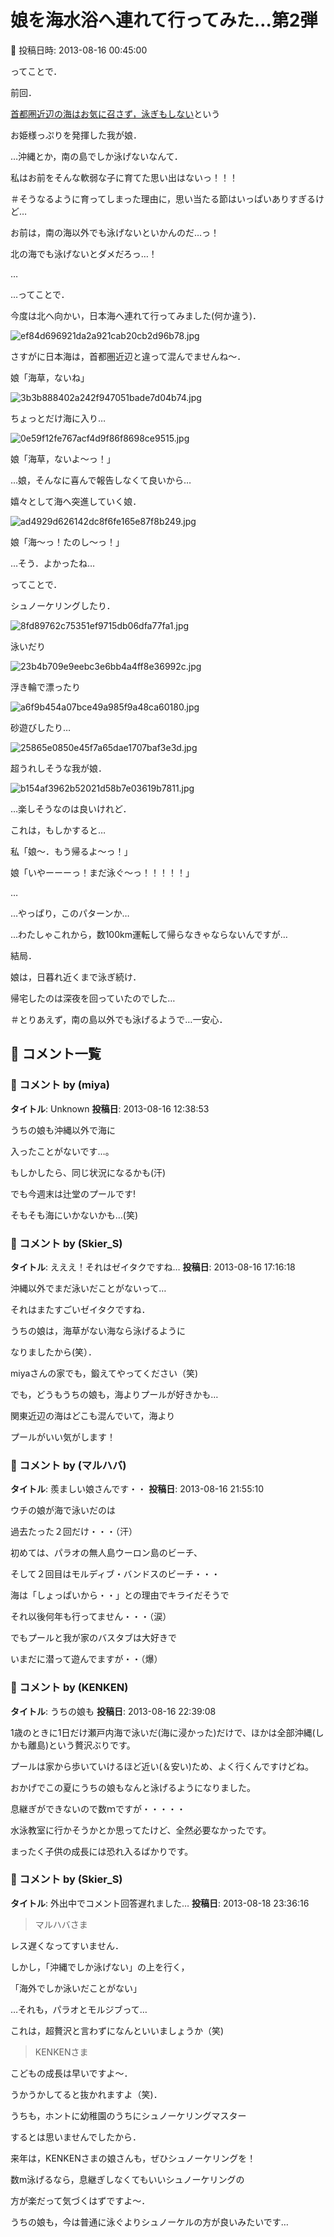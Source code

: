 # 娘を海水浴へ連れて行ってみた…第2弾

📅 投稿日時: 2013-08-16 00:45:00

ってことで．


前回．


[首都圏近辺の海はお気に召さず，泳ぎもしない](e14b5d8191b559a1b0ccdb593c171560f.md)という


お姫様っぷりを発揮した我が娘．





…沖縄とか，南の島でしか泳げないなんて．


私はお前をそんな軟弱な子に育てた思い出はないっ！！！


＃そうなるように育ってしまった理由に，思い当たる節はいっぱいありすぎるけど…





お前は，南の海以外でも泳げないといかんのだ…っ！


北の海でも泳げないとダメだろっ…！


…


…ってことで．


今度は北へ向かい，日本海へ連れて行ってみました(何か違う)．







![ef84d696921da2a921cab20cb2d96b78.jpg](images/ef84d696921da2a921cab20cb2d96b78.jpg)




さすがに日本海は，首都圏近辺と違って混んでませんね～．





娘「海草，ないね」




![3b3b888402a242f947051bade7d04b74.jpg](images/3b3b888402a242f947051bade7d04b74.jpg)




ちょっとだけ海に入り…




![0e59f12fe767acf4d9f86f8698ce9515.jpg](images/0e59f12fe767acf4d9f86f8698ce9515.jpg)




娘「海草，ないよ～っ！」


…娘，そんなに喜んで報告しなくて良いから…





嬉々として海へ突進していく娘．




![ad4929d626142dc8f6fe165e87f8b249.jpg](images/ad4929d626142dc8f6fe165e87f8b249.jpg)




娘「海～っ！たのし～っ！」


…そう．よかったね…





ってことで．


シュノーケリングしたり．




![8fd89762c75351ef9715db06dfa77fa1.jpg](images/8fd89762c75351ef9715db06dfa77fa1.jpg)




泳いだり




![23b4b709e9eebc3e6bb4a4ff8e36992c.jpg](images/23b4b709e9eebc3e6bb4a4ff8e36992c.jpg)




浮き輪で漂ったり




![a6f9b454a07bce49a985f9a48ca60180.jpg](images/a6f9b454a07bce49a985f9a48ca60180.jpg)




砂遊びしたり…




![25865e0850e45f7a65dae1707baf3e3d.jpg](images/25865e0850e45f7a65dae1707baf3e3d.jpg)




超うれしそうな我が娘．




![b154af3962b52021d58b7e03619b7811.jpg](images/b154af3962b52021d58b7e03619b7811.jpg)







…楽しそうなのは良いけれど．


これは，もしかすると…





私「娘～．もう帰るよ～っ！」


娘「いやーーーっ！まだ泳ぐ～っ！！！！！」





…


…やっぱり，このパターンか…


…わたしゃこれから，数100km運転して帰らなきゃならないんですが…





結局．


娘は，日暮れ近くまで泳ぎ続け．





帰宅したのは深夜を回っていたのでした…





＃とりあえず，南の島以外でも泳げるようで…一安心．

## 💬 コメント一覧

### 💬 コメント by (miya)
**タイトル**: Unknown
**投稿日**: 2013-08-16 12:38:53

うちの娘も沖縄以外で海に

入ったことがないです…。



もしかしたら、同じ状況になるかも(汗)



でも今週末は辻堂のプールです!

そもそも海にいかないかも…(笑)

### 💬 コメント by (Skier_S)
**タイトル**: えええ！それはゼイタクですね…
**投稿日**: 2013-08-16 17:16:18

沖縄以外でまだ泳いだことがないって…

それはまたすごいゼイタクですね．



うちの娘は，海草がない海なら泳げるように

なりましたから(笑）．

miyaさんの家でも，鍛えてやってください（笑)



でも，どうもうちの娘も，海よりプールが好きかも…



関東近辺の海はどこも混んでいて，海より

プールがいい気がします！

### 💬 コメント by (マルハバ)
**タイトル**: 羨ましい娘さんです・・
**投稿日**: 2013-08-16 21:55:10

ウチの娘が海で泳いだのは

過去たった２回だけ・・・（汗）



初めては、パラオの無人島ウーロン島のビーチ、

そして２回目はモルディブ・バンドスのビーチ・・・



海は「しょっぱいから・・」との理由でキライだそうで

それ以後何年も行ってません・・・（涙）



でもプールと我が家のバスタブは大好きで

いまだに潜って遊んでますが・・（爆）

### 💬 コメント by (KENKEN)
**タイトル**: うちの娘も
**投稿日**: 2013-08-16 22:39:08

1歳のときに1日だけ瀬戸内海で泳いだ(海に浸かった)だけで、ほかは全部沖縄(しかも離島)という贅沢ぶりです。

プールは家から歩いていけるほど近い(＆安い)ため、よく行くんですけどね。



おかげでこの夏にうちの娘もなんと泳げるようになりました。

息継ぎができないので数ｍですが・・・・・



水泳教室に行かそうかとか思ってたけど、全然必要なかったです。



まったく子供の成長には恐れ入るばかりです。

### 💬 コメント by (Skier_S)
**タイトル**: 外出中でコメント回答遅れました…
**投稿日**: 2013-08-18 23:36:16

>マルハバさま

レス遅くなってすいません．

しかし，「沖縄でしか泳げない」の上を行く，

「海外でしか泳いだことがない」

…それも，パラオとモルジブって…

これは，超贅沢と言わずになんといいましょうか（笑)



>KENKENさま

こどもの成長は早いですよ～．

うかうかしてると抜かれますよ（笑)．

うちも，ホントに幼稚園のうちにシュノーケリングマスター

するとは思いませんでしたから．

来年は，KENKENさまの娘さんも，ぜひシュノーケリングを！

数m泳げるなら，息継ぎしなくてもいいシュノーケリングの

方が楽だって気づくはずですよ～．

うちの娘も，今は普通に泳ぐよりシュノーケルの方が良いみたいです…

